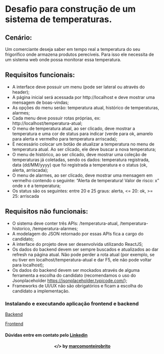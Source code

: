 
<h1>Desafio para construção de um sistema de temperaturas. </h1>

## Cenário:
Um comerciante deseja saber em tempo real a temperatura do seu frigorífico onde armazena produtos perecíveis.
Para isso ele necessita de um sistema web onde possa monitorar essa temperatura.

## Requisitos funcionais:

- A interface deve possuir um menu (pode ser lateral ou através do header);  
- A página inicial será acessada por http://localhost e deve mostrar uma mensagem de boas-vindas;  
- As opções do menu serão: temperatura atual, histórico de temperaturas, alarmes;  
- Cada menu deve possuir rotas próprias, ex: http://localhost/temperatura-atual;  
- O menu de temperatura atual, ao ser clicado, deve mostrar a temperatura e uma cor de status para indicar (verde
para ok, amarelo para alerta e vermelho para temperatura arriscada);  
- É necessário colocar um botão de atualizar a temperatura no menu de temperatura atual. Ao ser clicado, ele deve
buscar a nova temperatura;  
- O menu de histórico, ao ser clicado, deve mostrar uma coleção de temperaturas já coletadas, sendo os dados:
temperatura registrada, data (dd/MM/yyyy) que foi registrada a temperatura e o status (ok, alerta, arriscada);  
- O menu de alarmes, ao ser clicado, deve mostrar uma mensagem em vermelho contendo o seguinte: “Alerta de
temperatura! Valor de risco: x” onde x é a temperatura;  
- Os status são os seguintes: entre 20 e 25 graus: alerta, <= 20: ok, >= 25: arriscada  


## Requisitos não funcionais:

- O sistema deve conter três APIs: /temperatura-atual, /temperatura-historico, /temperatura-alarmes;  
- A modelagem do JSON retornado por essas APIs fica a cargo do candidato;  
- A interface do projeto deve ser desenvolvida utilizando ReactJS;
- Os dados do backend devem ser sempre buscados e atualizados ao dar refresh na página atual. Não pode perder a
rota atual (por exemplo, se eu tiver em localhost/temperatura-atual e dar F5, ele não pode voltar para localhost);  
- Os dados do backend devem ser mockados através de alguma ferramenta a escolha do candidato (recomendamos
o uso do Jsonplaceholder https://jsonplaceholder.typicode.com/);  
- Frameworks de UI/UX não são obrigatórios e ficam a escolha do candidato a implementação.  


### Instalando e executando aplicação frontend e backend

<a href='https://github.com/marcomonteirobrito/temperatura-nodejs-reactjs/tree/master/backend' target='_blank'>Backend</a>

<a href='https://github.com/marcomonteirobrito/temperatura-nodejs-reactjs/tree/master/frontend' target='_blank'>Frontend</a>


<h4>Dúvidas entre em contato pelo <a href="https://www.linkedin.com/in/marco-antonio-monteiro-de-brito-541ba0144/" target="_blank">Linkedin</a> </h4>

<h4 align="center"> <em>&lt;/&gt;</em> by <a href="https://github.com/marcomonteirobrito" target="_blank">marcomonteirobrito</a> </h4>